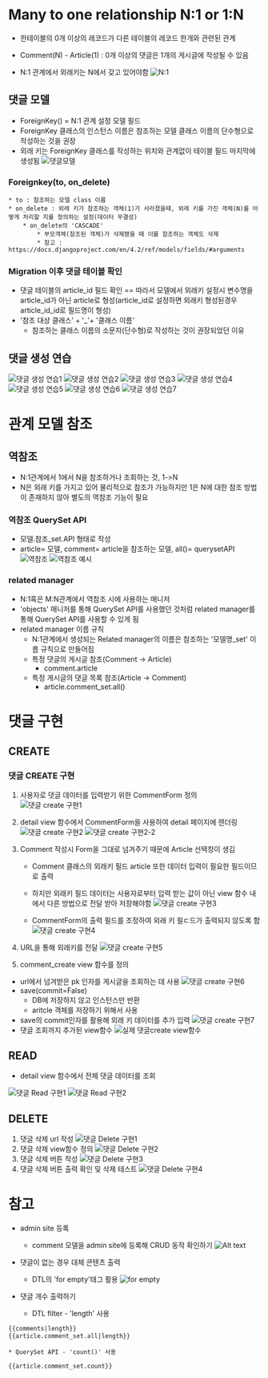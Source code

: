 # Many to one relationship N:1 or 1:N
* 한테이블의 0개 이상의 레코드가 다른 테이블의 레코드 한개와 관련된 관계

* Comment(N) - Article(1) : 0개 이상의 댓글은 1개의 게시글에 작성될 수 있음

* N:1 관계에서 외래키는 N에서 갖고 있어야함
![N:1](../%EC%9D%B4%EB%AF%B8%EC%A7%80/240403/N%EB%8C%801.PNG)

## 댓글 모델
* ForeignKey() = N:1 관계 설정 모델 필드
* ForeignKey 클래스의 인스턴스 이름은 참조하는 모델 클래스 이름의 단수형으로 작성하는 것을 권장
* 외래 키는 ForeignKey 클래스를 작성하는 위치와 관계없이 테이블 필드 마지막에 생성됨
![댓글모델](../%EC%9D%B4%EB%AF%B8%EC%A7%80/240403/%EB%8C%93%EA%B8%80%EB%AA%A8%EB%8D%B8.PNG)
### Foreignkey(to, on_delete)
    * to : 참조하는 모델 class 이름
    * on_delete : 외래 키가 참조하는 객체(1)가 사라졌을때, 외래 키를 가진 객체(N)를 어떻게 처리할 지를 정의하는 설정(데이터 무결성)
        * on_delete의 'CASCADE'
            * 부모객체(참조된 객체)가 삭제됐을 때 이를 참조하는 객체도 삭제
            * 참고 : https://docs.djangoproject.com/en/4.2/ref/models/fields/#arguments
    
### Migration 이후 댓글 테이블 확인
* 댓글 테이블의 article_id 필드 확인 == 따라서 모델에서 외래키 설정시 변수명을 article_id가 아닌 article로 형성(article_id로 설정하면 외래키 형성된경우 article_id_id로 필드명이 형성)
* '참조 대상 클래스' + '_'+ '클래스 이름'
    * 참조하는 클래스 이름의 소문자(단수형)로 작성하는 것이 권장되었던 이유

## 댓글 생성 연습
![댓글 생성 연습1](<../이미지/240403/댓글 생성 연습1.PNG>)
![댓글 생성 연습2](<../이미지/240403/댓글 생성 연습2.PNG>)
![댓글 생성 연습3](<../이미지/240403/댓글 생성 연습3.PNG>)
![댓글 생성 연습4](<../이미지/240403/댓글 생성 연습4.PNG>)
![댓글 생성 연습5](<../이미지/240403/댓글 생성 연습5.PNG>)
![댓글 생성 연습6](<../이미지/240403/댓글 생성 연습6.PNG>)
![댓글 생성 연습7](<../이미지/240403/댓글 생성 연습7.PNG>)

# 관계 모델 참조
## 역참조
* N:1관계에서 1에서 N을 참조하거나 조회하는 것, 1->N
* N은 외래 키를 가지고 있어 물리적으로 참조가 가능하지만 1은 N에 대한 참조 방법이 존재하지 않아 별도의 역참조 기능이 필요
### 역참조 QuerySet API
* 모델.참조_set.API 형태로 작성
* article= 모델, comment= article을 참조하는 모델, all()= querysetAPI
![역참조](../%EC%9D%B4%EB%AF%B8%EC%A7%80/240403/%EC%97%AD%EC%B0%B8%EC%A1%B0.PNG)
![역참조 예시](<../이미지/240403/역참조 예시.PNG>)

### related manager
* N:1혹은 M:N관계에서 역참조 시에 사용하는 매니저
* 'objects' 매니저를 통해 QuerySet API를 사용했던 것처럼 related manager를 통해 QuerySet API를 사용할 수 있게 됨
* related manager 이름 규칙
    * N:1관계에서 생성되는 Related manager의 이름은 참조하는 '모델명_set' 이름 규칙으로 만들어짐
    * 특정 댓글의 게시글 참조(Comment -> Article)
        - comment.article
    * 특정 게시글의 댓글 목록 참조(Article -> Comment)
        - article.comment_set.all()

# 댓글 구현
## CREATE
### 댓글 CREATE 구현
1. 사용자로 댓글 데이터를 입력받기 위한 CommentForm 정의
![댓글 create 구현1](<../이미지/240403/댓글 create 구현1.PNG>)
2. detail view 함수에서 CommentForm을 사용하여 detail 페이지에 렌더링
![댓글 create 구현2](<../이미지/240403/댓글 create 구현2.PNG>)
![댓글 create 구현2-2](<../이미지/240403/댓글 create 구현2-2.PNG>)
3. Comment 작성시 Form을 그대로 넘겨주기 때문에 Article 선택창이 생김
    * Comment 클래스의 외래키 필드 article 또한 데이터 입력이 필요한 필드이므로 출력
    * 하지만 외래키 필드 데이터는 사용자로부터 입력 받는 값이 아닌 view 함수 내에서 다른 방법으로 전달 받아 저장해야함
![댓글 create 구현3](<../이미지/240403/댓글 create 구현3.PNG>)
    
    * CommentForm의 출력 필드를 조정하여 외래 키 필ㄷ드가 출력되지 않도록 함
![댓글 create 구현4](<../이미지/240403/댓글 create 구현4.PNG>)

4. URL을 통해 외래키를 전달
![댓글 create 구현5](<../이미지/240403/댓글 create 구현5.PNG>)

5. comment_create view 함수를 정의
* url에서 넘겨받은 pk 인자를 게시글을 조회하는 데 사용
![댓글 create 구현6](<../이미지/240403/댓글 create 구현6.PNG>)
* save(commit=False)
    * DB에 저장하지 않고 인스턴스만 반환
    * aritcle 객체를 저장하기 위해서 사용
* save의 commit인자를 활용해 외래 키 데이터를 추가 입력
![댓글 create 구현7](<../이미지/240403/댓글 create 구현7.PNG>)
* 댓글 조회까지 추가된 view함수
![실제 댓글create view함수](<../이미지/240403/실제 comment create view함수.PNG>)

## READ
* detail view 함수에서 전체 댓글 데이터를 조회

![댓글 Read 구현1](<../이미지/240403/댓글 Read 구현1.PNG>)
![댓글 Read 구현2](<../이미지/240403/댓글 Read 구현2.PNG>)

## DELETE
1. 댓글 삭제 url 작성
![댓글 Delete 구현1](<../이미지/240403/댓글 Delete 구현.PNG>)
2. 댓글 삭제 view함수 정의
![댓글 Delete 구현2](<../이미지/240403/댓글 Delete 구현2.PNG>)
3. 댓글 삭제 버튼 작성
![댓글 Delete 구현3](<../이미지/240403/댓글 Delete 구현3.PNG>)
4. 댓글 삭제 버튼 출력 확인 및 삭제 테스트
![댓글 Delete 구현4](<../이미지/240403/댓글 Delete 구현4.PNG>)

# 참고
* admin site 등록
    * comment 모델을 admin site에 등록해 CRUD 동작 확인하기
![Alt text](<../이미지/240403/comment를 admin page 등록.PNG>)

* 댓글이 없는 경우 대체 콘텐츠 출력
    * DTL의 'for empty'태그 활용
![for empty](<../이미지/240403/for empty태그.PNG>)

* 댓글 개수 출력하기
    * DTL filter - 'length' 사용
```html
{{comments|length}}    
{{article.comment_set.all|length}}
```
    * QuerySet API - 'count()' 사용
```html
{{article.comment_set.count}}
```
